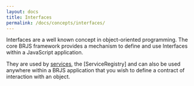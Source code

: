 ```yaml
---
layout: docs
title: Interfaces
permalink: /docs/concepts/interfaces/
---
```

Interfaces are a well known concept in object-oriented programming. The core BRJS framework provides a mechanism to define and use Interfaces within a JavaScript application.

They are used by [services](/docs/concepts/services/), the [ServiceRegistry] and can also be used anywhere within a BRJS application that you wish to define a contract of interaction with an object.